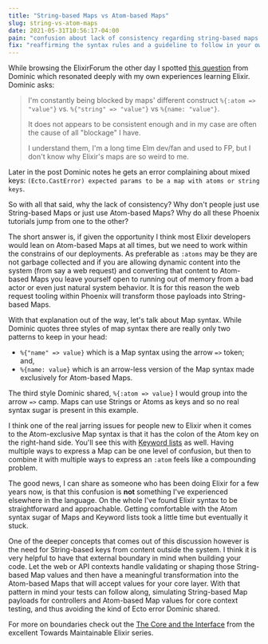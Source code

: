 ```yaml
---
title: "String-based Maps vs Atom-based Maps"
slug: string-vs-atom-maps
date: 2021-05-31T10:56:17-04:00
pain: "confusion about lack of consistency regarding string-based maps vs atom-based maps"
fix: "reaffirming the syntax rules and a guideline to follow in your own code"
---
```


While browsing the ElixirForum the other day I spotted [this question](https://elixirforum.com/t/map-with-atom-string-keyword-list-its-blocking-me-so-much-as-a-beginner-elixr-enthusiast/39954) from Dominic which resonated deeply with my own experiences learning Elixir. Dominic asks:

> I'm constantly being blocked by maps' different construct `%{:atom => "value"}` vs. `%{"string" => "value"}` vs `%{name: "value"}`.
> 
> It does not appears to be consistent enough and in my case are often the cause of all "blockage" I have.
> 
> I understand them, I'm a long time Elm dev/fan and used to FP, but I don't know why Elixir's maps are so weird to me.

Later in the post Dominic notes he gets an error complaining about mixed keys: `(Ecto.CastError) expected params to be a map with atoms or string keys`.

So with all that said, why the lack of consistency? Why don't people just use String-based Maps or just use Atom-based Maps? Why do all these Phoenix tutorials jump from one to the other?

The short answer is, if given the opportunity I think most Elixir developers would lean on Atom-based Maps at all times, but we need to work within the constrains of our deployments. As preferable as `:atoms` may be they are not garbage collected and if you are allowing dynamic content into the system (from say a web request) and converting that content to Atom-based Maps you leave yourself open to running out of memory from a bad actor or even just natural system behavior. It is for this reason the web request tooling within Phoenix will transform those payloads into String-based Maps. 

With that explanation out of the way, let's talk about Map syntax. While Dominic quotes three styles of map syntax there are really only two patterns to keep in your head: 

* `%{"name" => value}` which is a Map syntax using the arrow `=>` token; and,
* `%{name: value}` which is an arrow-less version of the Map syntax made exclusively for Atom-based Maps.

The third style Dominic shared, `%{:atom => value}` I would group into the arrow `=>` camp. Maps can use Strings or Atoms as keys and so no real syntax sugar is present in this example.

I think one of the real jarring issues for people new to Elixir when it comes to the Atom-exclusive Map syntax is that it has the colon of the Atom key on the right-hand side. You'll see this with [Keyword lists](https://elixirschool.com/en/lessons/basics/collections/#keyword-lists) as well. Having multiple ways to express a Map can be one level of confusion, but then to combine it with multiple ways to express an `:atom` feels like a compounding problem. 

The good news, I can share as someone who has been doing Elixir for a few years now, is that this confusion is **not** something I've experienced elsewhere in the language. On the whole I've found Elixir syntax to be straightforward and approachable. Getting comfortable with the Atom syntax sugar of Maps and Keyword lists took a little time but eventually it stuck.

One of the deeper concepts that comes out of this discussion however is the need for String-based keys from content outside the system. I think it is very helpful to have that external boundary in mind when building your code. Let the web or API contexts handle validating or shaping those String-based Map values and then have a meaningful transformation into the Atom-based Maps that will accept values for your core layer. With that pattern in mind your tests can follow along, simulating String-based Map payloads for controllers and Atom-based Map values for core context testing, and thus avoiding the kind of Ecto error Dominic shared.

For more on boundaries check out the [The Core and the Interface](https://medium.com/very-big-things/towards-maintainable-elixir-the-core-and-the-interface-c267f0da43) from the excellent Towards Maintainable Elixir series.
